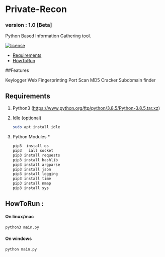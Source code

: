 # Private-Recon
### version : 1.0 [Beta]
Python Based Information Gathering tool. 

[![license](http://img.shields.io/badge/license-Apache%20v2-orange.svg)](https://github.com/Packman-lab/Password-Manager/blob/master/LICENSE)

- [Requirements](#requirements)
- [HowToRun](#howToRun)


##Features

Keylogger
Web Fingerprinting
Port Scan
MD5 Cracker
Subdomain finder


## Requirements
1. Python3 
   (https://www.python.org/ftp/python/3.8.5/Python-3.8.5.tar.xz)

2. Idle (optional)
    ```sh
    sudo apt install idle
    ```
3. Python Modules
    * 
    ```sh
    pip3  install os
    pip3   iall socket
    pip3 install requests
    pip3 install hashlib
    pip3 install argparse
    pip3 install json
    pip3 install logging
    pip3 install time
    pip3 install nmap
    pip3 install sys
    ```
    
## HowToRun : 

#### On linux/mac
```sh
python3 main.py
```
#### On windows
```sh
python main.py
```


    
    

